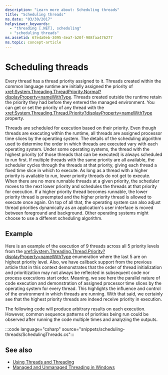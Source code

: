 ```yaml
---
description: "Learn more about: Scheduling threads"
title: "Scheduling threads"
ms.date: "03/30/2017"
helpviewer_keywords: 
  - "threading [.NET], scheduling"
  - "scheduling threads"
ms.assetid: 67e4a0eb-3095-4ea7-b20f-908faa476277
ms.topic: concept-article
---
```

# Scheduling threads

Every thread has a thread priority assigned to it. Threads created within the common language runtime are initially assigned the priority of <xref:System.Threading.ThreadPriority.Normal?displayProperty=nameWithType>. Threads created outside the runtime retain the priority they had before they entered the managed environment. You can get or set the priority of any thread with the <xref:System.Threading.Thread.Priority?displayProperty=nameWithType> property.  
  
 Threads are scheduled for execution based on their priority. Even though threads are executing within the runtime, all threads are assigned processor time slices by the operating system. The details of the scheduling algorithm used to determine the order in which threads are executed vary with each operating system. Under some operating systems, the thread with the highest priority (of those threads that can be executed) is always scheduled to run first. If multiple threads with the same priority are all available, the scheduler cycles through the threads at that priority, giving each thread a fixed time slice in which to execute. As long as a thread with a higher priority is available to run, lower priority threads do not get to execute. When there are no more runnable threads at a given priority, the scheduler moves to the next lower priority and schedules the threads at that priority for execution. If a higher priority thread becomes runnable, the lower priority thread is preempted and the higher priority thread is allowed to execute once again. On top of all that, the operating system can also adjust thread priorities dynamically as an application's user interface is moved between foreground and background. Other operating systems might choose to use a different scheduling algorithm.  

## Example

Here is an example of the execution of 9 threads across all 5 priority levels from the <xref:System.Threading.Thread.Priority?displayProperty=nameWithType> enumeration where the last 5 are on highest priority level. Also, we have callback support from the previous article that in this context demonstrates that the order of thread initialization and prioritization may not always be reflected in subsequent code nor process executions start order. Meaning, we see here the parallel nature of code execution and demonstration of assigned processor time slices by the operating system for every thread. This highlights the influence and control of the environment in which threads are running. With that said, we certainly see that the highest priority threads are indeed receive priority in execution.

The following code will produce arbitrary results on each execution. However, common sequence patterns of priorities being run could be observed after running the code multiple times and analyzing the outputs.

:::code language="csharp" source="snippets/scheduling-threads/SchedulingThreads.cs":::

## See also

- [Using Threads and Threading](using-threads-and-threading.md)
- [Managed and Unmanaged Threading in Windows](managed-and-unmanaged-threading-in-windows.md)

